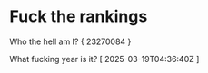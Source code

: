 # Fuck the rankings

Who the hell am I?
{ 23270084 }

What fucking year is it?
[ 2025-03-19T04:36:40Z ]
